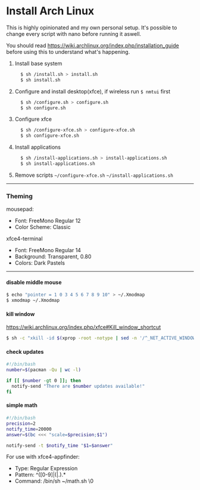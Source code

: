 # Install Arch Linux
This is highly opinionated and my own personal setup. It's possible to change every script with nano before running it aswell.

You should read https://wiki.archlinux.org/index.php/installation_guide before using this to understand what's happening.

1. Install base system
    ```bash
      $ sh /install.sh > install.sh
      $ sh install.sh
    ```

2. Configure and install desktop(xfce), if wireless run `$ nmtui` first
    ```bash
      $ sh /configure.sh > configure.sh
      $ sh configure.sh
    ```

3. Configure xfce
    ```bash
      $ sh /configure-xfce.sh > configure-xfce.sh
      $ sh configure-xfce.sh
    ```

4. Install applications
    ```bash
      $ sh /install-applications.sh > install-applications.sh
      $ sh install-applications.sh
    ```

5. Remove scripts
    `~/configure-xfce.sh`
    `~/install-applications.sh`

---

### Theming
mousepad:
  - Font: FreeMono Regular 12
  - Color Scheme: Classic

xfce4-terminal
  - Font: FreeMono Regular 14
  - Background: Transparent, 0.80
  - Colors: Dark Pastels

---

#### disable middle mouse
```bash
$ echo "pointer = 1 0 3 4 5 6 7 8 9 10" > ~/.Xmodmap
$ xmodmap ~/.Xmodmap
```

#### kill window
https://wiki.archlinux.org/index.php/xfce#Kill_window_shortcut
```bash
$ sh -c "xkill -id $(xprop -root -notype | sed -n '/^_NET_ACTIVE_WINDOW/ s/^.*# *\|\,.*$//g p')"
```

#### check updates
```bash
#!/bin/bash
number=$(pacman -Qu | wc -l)

if [[ $number -gt 0 ]]; then
  notify-send "There are $number updates available!"
fi
```

#### simple math
```bash
#!/bin/bash
precision=2
notify_time=20000
answer=$(bc <<< "scale=$precision;$1")

notify-send -t $notify_time "$1=$answer"
```
For use with xfce4-appfinder:
- Type: Regular Expression
- Pattern: ^([0-9]|\(|\.).*
- Command: /bin/sh ~/math.sh \0



